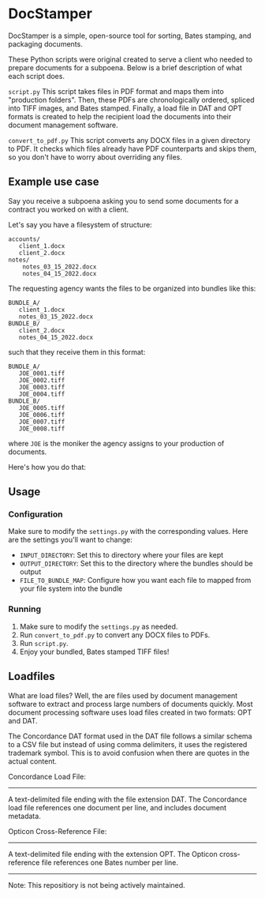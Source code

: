 # DocStamper

DocStamper is a simple, open-source tool for sorting, Bates stamping, and
packaging documents.

These Python scripts were original created to serve a client who needed to
prepare documents for a subpoena. Below is a brief description of what each
script does.

`script.py` This script takes files in PDF format and maps them into "production
folders". Then, these PDFs are chronologically ordered, spliced into TIFF
images, and Bates stamped. Finally, a load file in DAT and OPT formats is
created to help the recipient load the documents into their document management
software.

`convert_to_pdf.py` This script converts any DOCX files in a given directory to
PDF. It checks which files already have PDF counterparts and skips them, so you
don't have to worry about overriding any files.

## Example use case

Say you receive a subpoena asking you to send some documents for a contract you
worked on with a client.

Let's say you have a filesystem of structure:

```
accounts/
   client_1.docx
   client_2.docx
notes/
    notes_03_15_2022.docx
    notes_04_15_2022.docx
```

The requesting agency wants the files to be organized into bundles like this:

```
BUNDLE_A/
   client_1.docx
   notes_03_15_2022.docx
BUNDLE_B/
   client_2.docx
   notes_04_15_2022.docx
```

such that they receive them in this format:

```
BUNDLE_A/
   JOE_0001.tiff
   JOE_0002.tiff
   JOE_0003.tiff
   JOE_0004.tiff
BUNDLE_B/
   JOE_0005.tiff
   JOE_0006.tiff
   JOE_0007.tiff
   JOE_0008.tiff
```

where `JOE` is the moniker the agency assigns to your production of documents.

Here's how you do that:

## Usage

### Configuration

Make sure to modify the `settings.py` with the corresponding values. Here are
the settings you'll want to change:

- `INPUT_DIRECTORY`: Set this to directory where your files are kept
- `OUTPUT_DIRECTORY`: Set this to the directory where the bundles should be
  output
- `FILE_TO_BUNDLE_MAP`: Configure how you want each file to mapped from your
  file system into the bundle

### Running

1. Make sure to modify the `settings.py` as needed.
2. Run `convert_to_pdf.py` to convert any DOCX files to PDFs.
3. Run `script.py`.
4. Enjoy your bundled, Bates stamped TIFF files!

## Loadfiles

What are load files? Well, the are files used by document management software to
extract and process large numbers of documents quickly. Most document processing
software uses load files created in two formats: OPT and DAT.

The Concordance DAT format used in the DAT file follows a similar schema to a
CSV file but instead of using comma delimiters, it uses the registered trademark
symbol. This is to avoid confusion when there are quotes in the actual content.

Concordance Load File:

---

A text-delimited file ending with the file extension DAT. The Concordance load
file references one document per line, and includes document metadata.

Opticon Cross-Reference File:

---

A text-delimited file ending with the extension OPT. The Opticon cross-reference
file references one Bates number per line.

---

Note: This repositiory is not being actively maintained.
